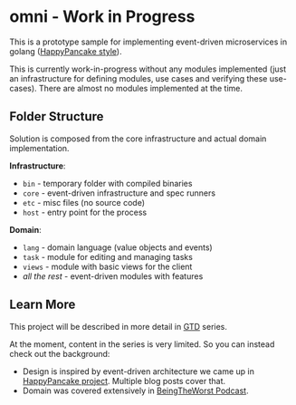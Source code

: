 # omni - Work in Progress

This is a prototype sample for implementing event-driven microservices in golang ([HappyPancake style](http://abdullin.com/happypancake/)). 

This is currently work-in-progress without any modules implemented (just an infrastructure for defining modules, use cases and verifying these use-cases). There are almost no modules implemented at the time.



## Folder Structure

Solution is composed from the core infrastructure and actual domain implementation.

**Infrastructure**:

* `bin` - temporary folder with compiled binaries
* `core` - event-driven infrastructure and spec runners
* `etc` - misc files (no source code)
* `host` - entry point for the process


**Domain**:

* `lang` - domain language (value objects and events)
* `task` - module for editing and managing tasks
* `views` - module with basic views for the client
* _all the rest_ - event-driven modules with features

## Learn More

This project will be described in more detail in [GTD](http://abdullin.com/gtd/) series. 

At the moment, content in the series is very limited. So you can instead check out the background:

* Design is inspired by event-driven architecture we came up in [HappyPancake project](http://abdullin.com/happypancake/). Multiple blog posts cover that.
* Domain was covered extensively in [BeingTheWorst Podcast](http://beingtheworst.com/about).
